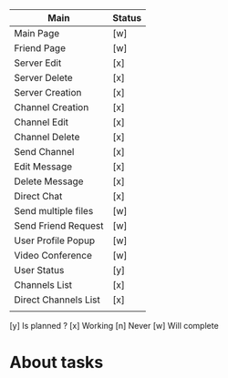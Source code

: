 |   Main	                |   Status	
|---	                    |---	
|   Main Page	            |  [w] 	|   	
|   Friend Page	            |  [w] 	|   
|   Server Edit	            |  [x]	|   	
|   Server Delete	        |  [x]	|   	
|   Server Creation	        |  [x]	|   	
|   Channel Creation	    |  [x]	|   	
|   Channel Edit	        |  [x]	|   	
|   Channel Delete	        |  [x]	|   	
|   Send Channel	        |  [x]	|   	
|   Edit Message 	        |  [x]	|   	
|   Delete Message  	    |  [x]	|   	
|   Direct Chat     	    |  [x]	|   	
|   Send multiple files	    |  [w] 	|   	
|   Send Friend Request	    |  [w] 	|   	
|   User Profile Popup	    |  [w] 	|   	
|   Video Conference	    |  [w] 	|   	
|   User Status     	    |  [y] 	|   	
|   Channels List   	    |  [x] 	|   	
|   Direct Channels List	|  [x] 	|   	
|   	    |   	|   	

[y] Is planned ?
[x] Working
[n] Never 
[w] Will complete

# About tasks
